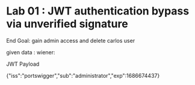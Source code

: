 # Lab 01 : JWT authentication bypass via unverified signature

 End Goal: gain admin access and delete carlos user

 given data : wiener:

 JWT Payload

 {"iss":"portswigger","sub":"administrator","exp":1686674437}
